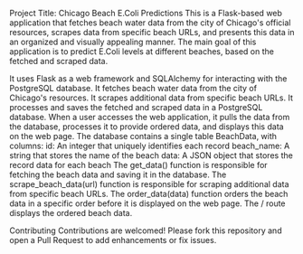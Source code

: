 Project Title: Chicago Beach E.Coli Predictions
This is a Flask-based web application that fetches beach water data from the city of Chicago's official resources, scrapes data from specific beach URLs, and presents this data in an organized and visually appealing manner. The main goal of this application is to predict E.Coli levels at different beaches, based on the fetched and scraped data.


It uses Flask as a web framework and SQLAlchemy for interacting with the PostgreSQL database.
It fetches beach water data from the city of Chicago's resources.
It scrapes additional data from specific beach URLs.
It processes and saves the fetched and scraped data in a PostgreSQL database.
When a user accesses the web application, it pulls the data from the database, processes it to provide ordered data, and displays this data on the web page.
The database contains a single table BeachData, with columns:
id: An integer that uniquely identifies each record
beach_name: A string that stores the name of the beach
data: A JSON object that stores the record data for each beach
The get_data() function is responsible for fetching the beach data and saving it in the database.
The scrape_beach_data(url) function is responsible for scraping additional data from specific beach URLs.
The order_data(data) function orders the beach data in a specific order before it is displayed on the web page.
The / route displays the ordered beach data.

Contributing
Contributions are welcomed! Please fork this repository and open a Pull Request to add enhancements or fix issues.

